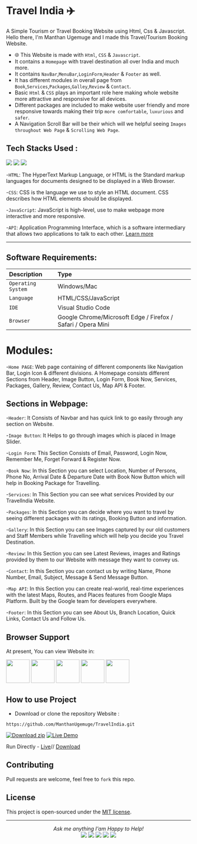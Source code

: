 # Travel India ✈️ 
A Simple Tourism or Travel Booking Website using Html, Css & Javascript. 
<br />
Hello there, I'm Manthan Ugemuge and I made this Travel/Tourism Booking Website.
<br />

- 🌐 This Website is made with `Html`, `CSS` & `Javascript`. 
- It contains a `Homepage` with travel destination all over India and much more.
- It contains `NavBar`,`MenuBar`,`LoginForm`,`Header` & `Footer` as well.
- It has different modules in overall page from `Book`,`Services`,`Packages`,`Galley`,`Review` & `Contact`.
- Basic `Html` & `CSS` plays an important role here  making whole website more attractive and responsive for all devices.
- Different packages are included to make website user friendly and more responsive towards making their trip `more comfortable`, `luxurious` and `safer`.
-  A Navigation Scroll Bar will be their which will we helpful seeing `Images throughout Web Page` & `Scrolling Web Page`.  

## Tech Stacks Used :
<a target="_blank" href="https://www.w3schools.com/html/default.asp"><img src="https://img.shields.io/badge/html5%20-%23E34F26.svg?&style=for-the-badge&logo=html5&logoColor=white"></img></a>
<a target="_blank" href="https://www.w3schools.com/css/default.asp"><img src="https://img.shields.io/badge/css3%20-%231572B6.svg?&style=for-the-badge&logo=css3&logoColor=white"></img></a>
<a target="_blank" href="https://www.w3schools.com/js/default.asp"><img src="https://img.shields.io/badge/javascript%20-%23323330.svg?&style=for-the-badge&logo=javascript&logoColor=%23F7DF1E"></img></a>

<!-- ![API](https://img.shields.io/badge/API-005571?style=for-the-badge&logo=fastapi) -->

-`HTML`: The HyperText Markup Language, or HTML is the Standard markup languages for documents designed to be displayed in a Web Browser.

-`CSS`: CSS is the language we use to style an HTML document. CSS describes how HTML elements should be displayed.

-`JavaScript`:  JavaScript is high-level, use to make webpage more interactive and more responsive.

-`API`: Application Programming Interface, which is a software intermediary that allows two applications to talk to each other. [Learn more](https://www.maps.ie/create-google-map/)
<hr>

## Software Requirements:

| Description     | Type                      |
| :--------| :--------------------- |
| `Operating System` | Windows/Mac |
| `Language` | HTML/CSS/JavaScript |
| `IDE` | Visual Studio Code  |
| `Browser` | Google Chrome/Microsoft Edge / Firefox / Safari / Opera Mini |

# Modules:

-`Home PAGE`: Web page containing of different components like Navigation Bar, Login Icon & different divisions. A Homepage consists different Sections from Header, Image Button, Login Form, Book Now, Services, Packages, Gallery, Review, Contact Us, Map API & Footer. 
  
## Sections in Webpage:
  
-`Header`: It Consists of Navbar and has quick link to go easily through any section on Website.

-`Image Button`: It Helps to go through images which is placed in Image Slider.

-`Login Form`: This Section Consists of Email, Password, Login Now, Remember Me, Forget Forward & Register Now.

-`Book Now`: In this Section you can select Location, Number of Persons, Phone No, Arrival Date & Departure Date with Book Now Button which will help in Booking Package for Travelling.

-`Services`: In This Section you can see what services Provided by our TravelIndia Website.

-`Packages`: In this Section you can decide where you want to travel by seeing different packages with its ratings, Booking Button and information.

-`Gallery`: In this Section you can see Images captured by our old customers and Staff Members while Travelling which will help you decide you Travel Destination.

-`Review`: In this Section you can see Latest Reviews, images and Ratings provided by them to our Website with message they want to convey us.

-`Contact`: In this Section you can contact us by writing Name, Phone Number, Email, Subject, Message & Send Message Button.

-`Map API`: In this Section you can create real-world, real-time experiences with the latest Maps, Routes, and Places features from Google Maps Platform. Built by the Google team for developers everywhere.

-`Footer`: In this Section you can see About Us, Branch Location, Quick Links, Contact Us and Follow Us.

## Browser Support

At present, You can view Website in:

<img src="https://github.com/creativetimofficial/public-assets/blob/master/logos/chrome-logo.png?raw=true" width="64" height="64"> <img src="https://raw.githubusercontent.com/creativetimofficial/public-assets/master/logos/firefox-logo.png" width="64" height="64"> <img src="https://raw.githubusercontent.com/creativetimofficial/public-assets/master/logos/edge-logo.png" width="64" height="64"> <img src="https://raw.githubusercontent.com/creativetimofficial/public-assets/master/logos/safari-logo.png" width="64" height="64"> <img src="https://raw.githubusercontent.com/creativetimofficial/public-assets/master/logos/opera-logo.png" width="64" height="64">
<br />

## How to use Project

- Download or clone the repository Website : 

```
https://github.com/ManthanUgemuge/TravelIndia.git
```

[![Download zip](https://custom-icon-badges.herokuapp.com/badge/-Download-navy?style=for-the-badge&logo=download&logoColor=white "Download zip")]() 
[![Live Demo](https://custom-icon-badges.herokuapp.com/badge/-Live-brightgreen?style=for-the-badge&logo=eye&logoColor=white "Live Demo")]()

Run Directly - [Live]()//
[Download]()

## Contributing
Pull requests are welcome, feel free to ```fork``` this repo.

## License
This project is open-sourced under the [MIT license]().

<hr>
<p align="center">
  <i>Ask me anything I'am Happy to Help! </i>
<br />
<a target="_blank" href="https://www.linkedin.com/in/manthanugemuge/"><img src="https://img.shields.io/badge/-LinkedIn-0077B5?style=for-the-badge&logo=Linkedin&logoColor=white"></img></a>
<a target="_blank" href="mailto:manthan.ugemuge2@gmail.com"><img src="https://img.shields.io/badge/-Gmail-D14836?style=for-the-badge&logo=Gmail&logoColor=white"></img></a>
<a target="_blank" href="https://www.instagram.com/manthanugemuge/"><img src="https://img.shields.io/badge/Instagram-E4405F?style=for-the-badge&logo=instagram&logoColor=white"></img></a>
<a target="_blank" href="https://twitter.com/ManthanUgemuge"><img src="https://img.shields.io/badge/-Twitter-1DA1F2?style=for-the-badge&logo=Twitter&logoColor=white"></img></a>
<a target="_blank" href="https://github.com/ManthanUgemuge"><img src="https://img.shields.io/badge/GitHub-100000?style=for-the-badge&logo=github&logoColor=white"></img></a>

<br>
</p>
